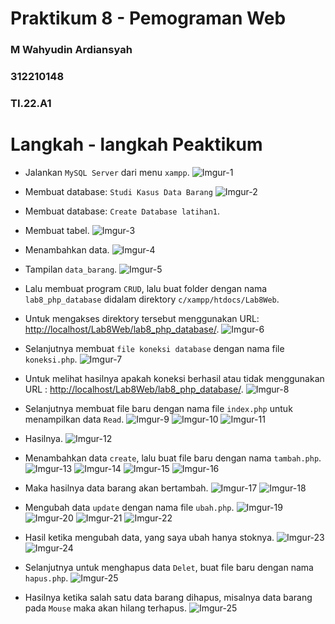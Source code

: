 # Praktikum 8 - Pemograman Web

### M Wahyudin Ardiansyah

### 312210148

### TI.22.A1

# Langkah - langkah Peaktikum

- Jalankan `MySQL Server` dari menu `xampp`.
  ![Imgur-1](https://i.imgur.com/Pl4LYwG.png)

- Membuat database: `Studi Kasus Data Barang`
  ![Imgur-2](https://i.imgur.com/9lqYKDa.png)

- Membuat database: `Create Database latihan1`.

- Membuat tabel.
  ![Imgur-3](https://i.imgur.com/sHnYiDW.png)

- Menambahkan data.
  ![Imgur-4](https://i.imgur.com/yow5Kce.png)
- Tampilan `data_barang`.
  ![Imgur-5](https://i.imgur.com/KsG9oAy.png)

- Lalu membuat program `CRUD`, lalu buat folder dengan nama `lab8_php_database` didalam direktory `c/xampp/htdocs/Lab8Web`.
- Untuk mengakses direktory tersebut menggunakan URL: [http://localhost/Lab8Web/lab8_php_database/](http://localhost/Lab8Web/lab8_php_database/).
  ![Imgur-6](https://i.imgur.com/ylcfkoY.png)

- Selanjutnya membuat `file koneksi database` dengan nama file `koneksi.php`.
  ![Imgur-7](https://i.imgur.com/ek2tTtG.png)

- Untuk melihat hasilnya apakah koneksi berhasil atau tidak menggunakan URL : [http://localhost/Lab8Web/lab8_php_database/](http://localhost/Lab8Web/lab8_php_database/).
  ![Imgur-8](https://i.imgur.com/CNdeYMK.png)

- Selanjutnya membuat file baru dengan nama file `index.php` untuk menampilkan data `Read`.
  ![Imgur-9](https://i.imgur.com/18shmcg.png)
  ![Imgur-10](https://i.imgur.com/7LBvhCA.png)
  ![Imgur-11](https://i.imgur.com/mflYsiB.png)

- Hasilnya.
  ![Imgur-12](https://i.imgur.com/pKtI71C.png)

- Menambahkan data `create`, lalu buat file baru dengan nama `tambah.php`.
  ![Imgur-13](https://i.imgur.com/pKtI71C.png)
  ![Imgur-14](https://i.imgur.com/0UliST2.png)
  ![Imgur-15](https://i.imgur.com/APuFMhO.png)
  ![Imgur-16](https://i.imgur.com/KPwb5I0.png)

- Maka hasilnya data barang akan bertambah.
  ![Imgur-17](https://i.imgur.com/M9Eu4TB.png)
  ![Imgur-18](https://i.imgur.com/xkvt3mw.png)

- Mengubah data `update` dengan nama file `ubah.php`.
  ![Imgur-19](https://i.imgur.com/pkyxofx.png)
  ![Imgur-20](https://i.imgur.com/5rtEfwu.png)
  ![Imgur-21](https://i.imgur.com/L1pgpW8.png)
  ![Imgur-22](https://i.imgur.com/ZPW0RtV.png)

- Hasil ketika mengubah data, yang saya ubah hanya stoknya.
  ![Imgur-23](https://i.imgur.com/LqhXaCP.png)
  ![Imgur-24](https://i.imgur.com/DaDFiyf.png)

- Selanjutnya untuk menghapus data `Delet`, buat file baru dengan nama `hapus.php`.
  ![Imgur-25](https://i.imgur.com/mAb8hHd.png)

- Hasilnya ketika salah satu data barang dihapus, misalnya data barang pada `Mouse` maka akan hilang terhapus.
  ![Imgur-25](https://i.imgur.com/W85KawJ.png)
